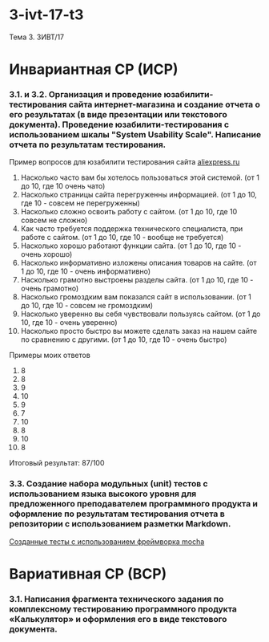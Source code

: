 # 3-ivt-17-t3
Тема 3. 3ИВТ/17

# Инвариантная СР (ИСР)

### 3.1. и 3.2. Организация и проведение юзабилити-тестирования сайта интернет-магазина и создание отчета о его результатах (в виде презентации или текстового документа). Проведение юзабилити-тестирования с использованием шкалы "System Usability Scale". Написание отчета по результатам тестирования.

Пример вопросов для юзабилити тестирования сайта [aliexpress.ru](aliexpress.ru)

1. Насколько часто вам бы хотелось пользоваться этой системой. (от 1 до 10, где 10 очень чато)
1. Насколько страницы сайта перегруженны информацией. (от 1 до 10, где 10 - совсем не перегруженны)
1. Насколько сложно освоить работу с сайтом. (от 1 до 10, где 10 совсем не сложно)
1. Как часто требуется поддержка технического специалиста, при работе с сайтом. (от 1 до 10, где 10 - вообще не требуется)
1. Насколько хорошо работают функции сайта. (от 1 до 10, где 10 - очень хорошо)
1. Насколько информативно изложены описания товаров на сайте. (от 1 до 10, где 10 - очень информативно)
1. Насколько грамотно выстроены разделы сайта. (от 1 до 10, где 10 - очень грамотно)
1. Насколько громоздким вам показался сайт в использовании. (от 1 до 10, где 10 - совсем не громоздким)
1. Насколько уверенно вы себя чувствовали пользуясь сайтом. (от 1 до 10, где 10 - очень уверенно)
1. Насколько просто быстро вы можете сделать заказ на нашем сайте по сравнению с другими. (от 1 до 10, где 10 - очень быстро)

Примеры моих ответов

1. 8
1. 8
1. 9
1. 10
1. 9
1. 7
1. 10
1. 8
1. 10
1. 8

Итоговый результат: 87/100


### 3.3. Создание набора модульных (unit) тестов с использованием языка высокого уровня для предложенного преподавателем программного продукта и оформление по результатам тестирования отчета в репозитории с использованием разметки Markdown.

[Созданные тесты с использованием фреймворка mocha](testing/)

# Вариативная СР (ВСР)

### 3.1. Написания фрагмента технического задания по комплексному тестированию программного продукта «Калькулятор» и оформления его в виде текстового документа.
